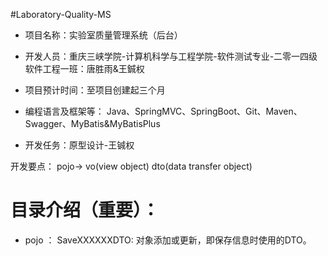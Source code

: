#Laboratory-Quality-MS

* 项目名称：实验室质量管理系统（后台）

* 开发人员：重庆三峡学院-计算机科学与工程学院-软件测试专业-二零一四级软件工程一班：唐胜雨&王鋮权

* 项目预计时间：至项目创建起三个月

* 编程语言及框架等： Java、SpringMVC、SpringBoot、Git、Maven、Swagger、MyBatis&MyBatisPlus

* 开发任务：原型设计-王铖权


开发要点：
pojo-> vo(view object) dto(data transfer object) 


# 目录介绍（重要）：

* pojo ： SaveXXXXXXDTO: 对象添加或更新，即保存信息时使用的DTO。
